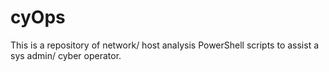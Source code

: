 # cyOps
This is a repository of network/ host analysis PowerShell scripts to assist a sys admin/ cyber operator.
